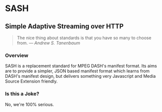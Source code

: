 # SASH
## Simple Adaptive Streaming over HTTP

> The nice thing about standards is that you have so many to choose from. *&mdash; Andrew S. Tanenbaum*

### Overview

SASH is a replacement standard for MPEG DASH's manifest format. Its aims are to provide a simpler, JSON based manifest format which learns from DASH's manifest design, but delivers something very Javascript and Media Source Extension friendly.

### Is this a Joke?

No, we're 100% serious.
